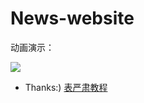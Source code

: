 # News-website

动画演示：

![](https://github.com/magicmai/demos/blob/master/News-Website/%E6%BC%94%E7%A4%BA%E5%8A%A8%E5%9B%BE/news.gif?raw=true)

* Thanks:) [表严肃教程](http://www.bilibili.com/video/av10373326/)
